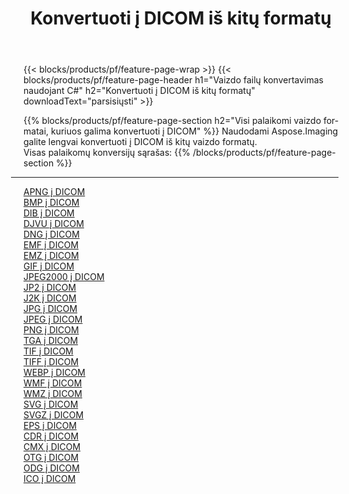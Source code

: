 ﻿---
title: Konvertuoti į DICOM iš kitų formatų 
weight: 3920
url: /lt/java/conversion/to/dicom 
lang: lt
langdirlevel: 2
locales: zh-hans,ja,it,ru,de,es,fr,nl,id,lt,pl,pt,vi,tr,ko,zh-hant,ar,hi,th,sv,cs,uk,he
description: Naudodami Aspose.Imaging galite lengvai konvertuoti į DICOM iš kitų formatų
---

{{< blocks/products/pf/feature-page-wrap >}}
{{< blocks/products/pf/feature-page-header h1="Vaizdo failų konvertavimas naudojant C#" h2="Konvertuoti į DICOM iš kitų formatų" downloadText="parsisiųsti" >}}


{{% blocks/products/pf/feature-page-section  h2="Visi palaikomi vaizdo formatai, kuriuos galima konvertuoti į DICOM" %}}
Naudodami Aspose.Imaging galite lengvai konvertuoti į DICOM iš kitų vaizdo formatų.
<br/>
Visas palaikomų konversijų sąrašas:
{{% /blocks/products/pf/feature-page-section %}}
<div class="container-fluid productfamilypage bg-gray">
    <div class="convertypes bg-gray agp-content section">
        <div class="container">
		<hr style="margin-left:-20px;"/>
		<div class="row other-converters">
		    <div class='col-md-2 other-converter remove-lp remove-rp'><a href="/imaging/lt/java/conversion/apng-to-dicom" >APNG į DICOM</a></div>
<div class='col-md-2 other-converter remove-lp remove-rp'><a href="/imaging/lt/java/conversion/bmp-to-dicom" >BMP į DICOM</a></div>
<div class='col-md-2 other-converter remove-lp remove-rp'><a href="/imaging/lt/java/conversion/dib-to-dicom" >DIB į DICOM</a></div>
<div class='col-md-2 other-converter remove-lp remove-rp'><a href="/imaging/lt/java/conversion/djvu-to-dicom" >DJVU į DICOM</a></div>
<div class='col-md-2 other-converter remove-lp remove-rp'><a href="/imaging/lt/java/conversion/dng-to-dicom" >DNG į DICOM</a></div>
<div class='col-md-2 other-converter remove-lp remove-rp'><a href="/imaging/lt/java/conversion/emf-to-dicom" >EMF į DICOM</a></div>
<div class='col-md-2 other-converter remove-lp remove-rp'><a href="/imaging/lt/java/conversion/emz-to-dicom" >EMZ į DICOM</a></div>
<div class='col-md-2 other-converter remove-lp remove-rp'><a href="/imaging/lt/java/conversion/gif-to-dicom" >GIF į DICOM</a></div>
<div class='col-md-2 other-converter remove-lp remove-rp'><a href="/imaging/lt/java/conversion/jpeg2000-to-dicom" >JPEG2000 į DICOM</a></div>
<div class='col-md-2 other-converter remove-lp remove-rp'><a href="/imaging/lt/java/conversion/jp2-to-dicom" >JP2 į DICOM</a></div>
<div class='col-md-2 other-converter remove-lp remove-rp'><a href="/imaging/lt/java/conversion/j2k-to-dicom" >J2K į DICOM</a></div>
<div class='col-md-2 other-converter remove-lp remove-rp'><a href="/imaging/lt/java/conversion/jpg-to-dicom" >JPG į DICOM</a></div>
<div class='col-md-2 other-converter remove-lp remove-rp'><a href="/imaging/lt/java/conversion/jpeg-to-dicom" >JPEG į DICOM</a></div>
<div class='col-md-2 other-converter remove-lp remove-rp'><a href="/imaging/lt/java/conversion/png-to-dicom" >PNG į DICOM</a></div>
<div class='col-md-2 other-converter remove-lp remove-rp'><a href="/imaging/lt/java/conversion/tga-to-dicom" >TGA į DICOM</a></div>
<div class='col-md-2 other-converter remove-lp remove-rp'><a href="/imaging/lt/java/conversion/tif-to-dicom" >TIF į DICOM</a></div>
<div class='col-md-2 other-converter remove-lp remove-rp'><a href="/imaging/lt/java/conversion/tiff-to-dicom" >TIFF į DICOM</a></div>
<div class='col-md-2 other-converter remove-lp remove-rp'><a href="/imaging/lt/java/conversion/webp-to-dicom" >WEBP į DICOM</a></div>
<div class='col-md-2 other-converter remove-lp remove-rp'><a href="/imaging/lt/java/conversion/wmf-to-dicom" >WMF į DICOM</a></div>
<div class='col-md-2 other-converter remove-lp remove-rp'><a href="/imaging/lt/java/conversion/wmz-to-dicom" >WMZ į DICOM</a></div>
<div class='col-md-2 other-converter remove-lp remove-rp'><a href="/imaging/lt/java/conversion/svg-to-dicom" >SVG į DICOM</a></div>
<div class='col-md-2 other-converter remove-lp remove-rp'><a href="/imaging/lt/java/conversion/svgz-to-dicom" >SVGZ į DICOM</a></div>
<div class='col-md-2 other-converter remove-lp remove-rp'><a href="/imaging/lt/java/conversion/eps-to-dicom" >EPS į DICOM</a></div>
<div class='col-md-2 other-converter remove-lp remove-rp'><a href="/imaging/lt/java/conversion/cdr-to-dicom" >CDR į DICOM</a></div>
<div class='col-md-2 other-converter remove-lp remove-rp'><a href="/imaging/lt/java/conversion/cmx-to-dicom" >CMX į DICOM</a></div>
<div class='col-md-2 other-converter remove-lp remove-rp'><a href="/imaging/lt/java/conversion/otg-to-dicom" >OTG į DICOM</a></div>
<div class='col-md-2 other-converter remove-lp remove-rp'><a href="/imaging/lt/java/conversion/odg-to-dicom" >ODG į DICOM</a></div>
<div class='col-md-2 other-converter remove-lp remove-rp'><a href="/imaging/lt/java/conversion/ico-to-dicom" >ICO į DICOM</a></div>
                </div>
        </div>
    </div>
</div>
<br/>

